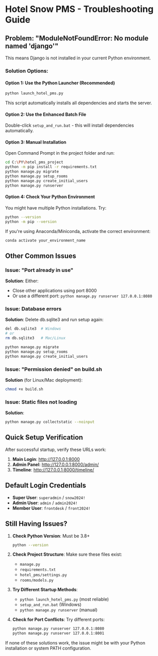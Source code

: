 # Hotel Snow PMS - Troubleshooting Guide

## Problem: "ModuleNotFoundError: No module named 'django'"

This means Django is not installed in your current Python environment.

### Solution Options:

#### Option 1: Use the Python Launcher (Recommended)
```bash
python launch_hotel_pms.py
```
This script automatically installs all dependencies and starts the server.

#### Option 2: Use the Enhanced Batch File
Double-click `setup_and_run.bat` - this will install dependencies automatically.

#### Option 3: Manual Installation
Open Command Prompt in the project folder and run:
```bash
cd C:\PY\hotel_pms_project
python -m pip install -r requirements.txt
python manage.py migrate
python manage.py setup_rooms  
python manage.py create_initial_users
python manage.py runserver
```

#### Option 4: Check Your Python Environment
You might have multiple Python installations. Try:
```bash
python --version
python -m pip --version
```

If you're using Anaconda/Miniconda, activate the correct environment:
```bash
conda activate your_environment_name
```

## Other Common Issues

### Issue: "Port already in use"
**Solution**: Either:
- Close other applications using port 8000
- Or use a different port: `python manage.py runserver 127.0.0.1:8080`

### Issue: Database errors
**Solution**: Delete db.sqlite3 and run setup again:
```bash
del db.sqlite3  # Windows
# or
rm db.sqlite3   # Mac/Linux

python manage.py migrate
python manage.py setup_rooms
python manage.py create_initial_users
```

### Issue: "Permission denied" on build.sh
**Solution** (for Linux/Mac deployment):
```bash
chmod +x build.sh
```

### Issue: Static files not loading
**Solution**:
```bash
python manage.py collectstatic --noinput
```

## Quick Setup Verification

After successful startup, verify these URLs work:

1. **Main Login**: http://127.0.0.1:8000
2. **Admin Panel**: http://127.0.0.1:8000/admin/
3. **Timeline**: http://127.0.0.1:8000/timeline/

## Default Login Credentials

- **Super User**: `superadmin` / `snow2024!`
- **Admin User**: `admin` / `admin2024!`  
- **Member User**: `frontdesk` / `front2024!`

## Still Having Issues?

1. **Check Python Version**: Must be 3.8+
   ```bash
   python --version
   ```

2. **Check Project Structure**: Make sure these files exist:
   - `manage.py`
   - `requirements.txt`
   - `hotel_pms/settings.py`
   - `rooms/models.py`

3. **Try Different Startup Methods**:
   - `python launch_hotel_pms.py` (most reliable)
   - `setup_and_run.bat` (Windows)
   - `python manage.py runserver` (manual)

4. **Check for Port Conflicts**: Try different ports:
   ```bash
   python manage.py runserver 127.0.0.1:8080
   python manage.py runserver 127.0.0.1:8001
   ```

If none of these solutions work, the issue might be with your Python installation or system PATH configuration.